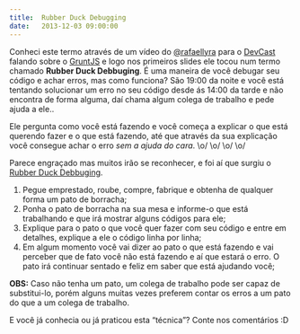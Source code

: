 ```yaml
---
title:  Rubber Duck Debugging
date:   2013-12-03 09:00:00
---
```


Conheci este termo através de um vídeo do [@rafaellyra](https://twitter.com/rafaellyra "Twitter do Rafael Lyra") para o [DevCast](https://www.youtube.com/user/DevCastVideos "DevCast") falando sobre o [GruntJS](http://gruntjs.com/ "GruntJS") e logo nos primeiros slides ele tocou num termo chamado **Rubber Duck Debbuging**. É uma maneira de você debugar seu código e achar erros, mas como funciona? São 19:00 da noite e você está tentando solucionar um erro no seu código desde ás 14:00 da tarde e não encontra de forma alguma, daí chama algum colega de trabalho e pede ajuda a ele..

Ele pergunta como você está fazendo e você começa a explicar o que está querendo fazer e o que está fazendo, até que através da sua explicação você consegue achar o erro *sem a ajuda do cara*. \o/ \o/ \o/ \o/

Parece engraçado mas muitos irão se reconhecer, e foi aí que surgiu o [Rubber Duck Debbuging](http://www.rubberduckdebugging.com/ "Rubber DUck Debbuging").

1. Pegue emprestado, roube, compre, fabrique e obtenha de qualquer forma um pato de borracha; 
2. Ponha o pato de borracha na sua mesa e informe-o que está trabalhando e que irá mostrar alguns códigos para ele; 
3. Explique para o pato o que você quer fazer com seu código e entre em detalhes, explique a ele o código linha por linha; 
4. Em algum momento você vai dizer ao pato o que está fazendo e vai perceber que de fato você não está fazendo e aí que estará o erro. O pato irá continuar sentado e feliz em saber que está ajudando você; 

**OBS:** Caso não tenha um pato, um colega de trabalho pode ser capaz de substitui-lo, porém alguns muitas vezes preferem contar os erros a um pato do que a um colega de trabalho.

E você já conhecia ou já praticou esta “técnica”? Conte nos comentários :D